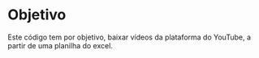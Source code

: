 # Objetivo

Este código tem por objetivo, baixar vídeos da plataforma do YouTube, a partir de uma planilha do excel.

